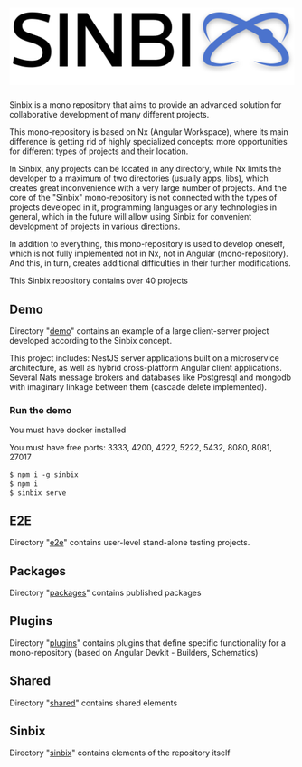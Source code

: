 # ![Logo](shared/public/logo/logo-text-shade.svg)

Sinbix is ​​a mono repository that aims to provide an advanced solution for collaborative development of many different projects.

This mono-repository is based on Nx (Angular Workspace), where its main difference is getting rid of highly specialized concepts: more opportunities for different types of projects and their location.

In Sinbix, any projects can be located in any directory, while Nx limits the developer to a maximum of two directories (usually apps, libs), which creates great inconvenience with a very large number of projects. And the core of the "Sinbix" mono-repository is not connected with the types of projects developed in it, programming languages ​​or any technologies in general, which in the future will allow using Sinbix for convenient development of projects in various directions.

In addition to everything, this mono-repository is used to develop oneself, which is not fully implemented not in Nx, not in Angular (mono-repository). And this, in turn, creates additional difficulties in their further modifications.

This Sinbix repository contains over 40 projects

## Demo

Directory "[demo](demo)" сontains an example of a large client-server project developed according to the Sinbix concept.

This project includes: NestJS server applications built on a microservice architecture, as well as hybrid cross-platform Angular client applications. Several Nats message brokers and databases like Postgresql and mongodb with imaginary linkage between them (сascade delete implemented).

### Run the demo

You must have docker installed

You must have free ports: 3333, 4200, 4222, 5222, 5432, 8080, 8081, 27017

```
$ npm i -g sinbix
$ npm i
$ sinbix serve
```

## E2E

Directory "[e2e](e2e)" contains user-level stand-alone testing projects.

## Packages

Directory "[packages](packages)" contains published packages

## Plugins

Directory "[plugins](plugins)" contains plugins that define specific functionality for a mono-repository (based on Angular Devkit - Builders, Schematics)

## Shared

Directory "[shared](shared)" contains shared elements

## Sinbix

Directory "[sinbix](sinbix)" contains elements of the repository itself
